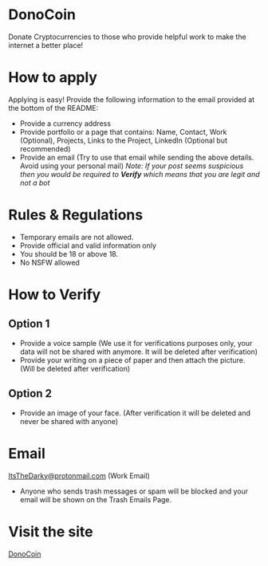 # DonoCoin
Donate Cryptocurrencies to those who provide helpful work to make the internet a better place!

# How to apply
Applying is easy!
Provide the following information to the email provided at the bottom of the README:

- Provide a currency address
- Provide portfolio or a page that contains: Name, Contact, Work (Optional), Projects, Links to the Project, LinkedIn (Optional but recommended)
- Provide an email (Try to use that email while sending the above details. Avoid using your personal mail)
*Note: If your post seems suspicious then you would be required to **Verify** which means that you are legit and not a bot*

# Rules & Regulations
- Temporary emails are not allowed.
- Provide official and valid information only
- You should be 18 or above 18.
- No NSFW allowed

# How to Verify
## Option 1
- Provide a voice sample (We use it for verifications purposes only, your data will not be shared with anymore. It will be deleted after verification)
- Provide your writing on a piece of paper and then attach the picture. (Will be deleted after verification)

## Option 2
- Provide an image of your face. (After verification it will be deleted and never be shared with anyone)

# Email
ItsTheDarky@protonmail.com (Work Email)
- Anyone who sends trash messages or spam will be blocked and your email will be shown on the Trash Emails Page.

# Visit the site
[DonoCoin](https://darky-github.github.io/DonoCoin/)

